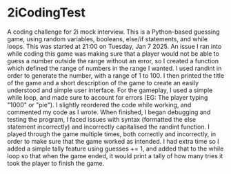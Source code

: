 # 2iCodingTest
A coding challenge for 2i mock interview. This is a Python-based guessing game, using random variables, booleans, else/if statements, and while loops. This was started at 21:00 on Tuesday, Jan 7 2025.
An issue I ran into while coding this game was making sure that a player would not be able to guess a number outside the range without an error, so I created a function which defined the range of numbers in the range I wanted. I used randint in order to generate the number, with a range of 1 to 100.
I then printed the title of the game and a short description of the game to create an easily understood and simple user interface.
For the gameplay, I used a simple while loop, and made sure to account for errors (EG: The player typing "1000" or "pie"). I slightly reordered the code while working, and commented my code as I wrote.
When finished, I began debugging and testing the program, I faced issues with syntax (formatted the else statement incorrectly) and incorrectly capitalised the randint function. I played through the game multiple times, both correctly and incorrectly, in order to make sure that the game worked as intended. I had extra time so I added a simple tally feature using guesses += 1, and added that to the while loop so that when the game ended, it would print a tally of how many tries it took the player to finish the game.
